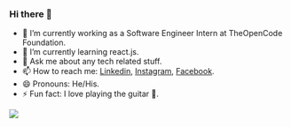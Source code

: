 ### Hi there 👋

- 🔭 I’m currently working as a Software Engineer Intern at TheOpenCode Foundation.
- 🌱 I’m currently learning react.js.
- 💬 Ask me about any tech related stuff.
- 📫 How to reach me: [Linkedin](https://www.linkedin.com/in/adarsh-narayanan-44b31575/), [Instagram](https://www.instagram.com/the_amateur_guitarist/), [Facebook](https://www.facebook.com/AAApod/).
- 😄 Pronouns: He/His.
- ⚡ Fun fact: I love playing the guitar 🎸.
<img src="https://github-readme-stats.vercel.app/api?username=Adarsh88&&show_icons=true&title_color=ffffff&icon_color=bb2acf&text_color=daf7dc&bg_color=151515">

